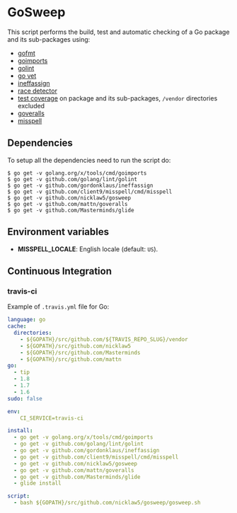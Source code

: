 # GoSweep

This script performs the build, test and automatic checking of a Go package and its sub-packages using:

- [gofmt][gofmt]
- [goimports][goimports]
- [golint][golint]
- [go vet][go_vet]
- [ineffassign][ineffassign]
- [race detector][race_detector]
- [test coverage][test_coverage] on package and its sub-packages, `/vendor` directories excluded
- [goveralls][goveralls]
- [misspell][misspell]

## Dependencies

To setup all the dependencies need to run the script do:
```
$ go get -v golang.org/x/tools/cmd/goimports
$ go get -v github.com/golang/lint/golint
$ go get -v github.com/gordonklaus/ineffassign
$ go get -v github.com/client9/misspell/cmd/misspell
$ go get -v github.com/nicklaw5/gosweep
$ go get -v github.com/mattn/goveralls
$ go get -v github.com/Masterminds/glide
```

## Environment variables

- **MISSPELL_LOCALE**: English locale (default: `US`).

## Continuous Integration

### travis-ci

Example of `.travis.yml` file for Go:

```yaml
language: go
cache:
  directories:
    - ${GOPATH}/src/github.com/${TRAVIS_REPO_SLUG}/vendor
    - ${GOPATH}/src/github.com/nicklaw5
    - ${GOPATH}/src/github.com/Masterminds
    - ${GOPATH}/src/github.com/mattn
go:
  - tip
  - 1.8
  - 1.7
  - 1.6
sudo: false

env:
    CI_SERVICE=travis-ci

install:
  - go get -v golang.org/x/tools/cmd/goimports
  - go get -v github.com/golang/lint/golint
  - go get -v github.com/gordonklaus/ineffassign
  - go get -v github.com/client9/misspell/cmd/misspell
  - go get -v github.com/nicklaw5/gosweep
  - go get -v github.com/mattn/goveralls
  - go get -v github.com/Masterminds/glide
  - glide install

script:
  - bash ${GOPATH}/src/github.com/nicklaw5/gosweep/gosweep.sh
```


[go_vet]:	http://golang.org/cmd/vet	"go vet"
[gofmt]:	http://golang.org/cmd/gofmt/	"gofmt"
[goimports]:	https://godoc.org/golang.org/x/tools/cmd/goimports	"golang.org/x/tools/cmd/goimports"
[golint]:	https://github.com/golang/lint	"golang/lint"
[goveralls]:	https://github.com/mattn/goveralls	"mattn/goveralls"
[ineffassign]: https://github.com/gordonklaus/ineffassign "ineffassign"
[misspell]: https://github.com/client9/misspell "misspell"
[race_detector]:	http://blog.golang.org/race-detector	"race detector"
[test_coverage]:	http://blog.golang.org/cover	"test coverage"
